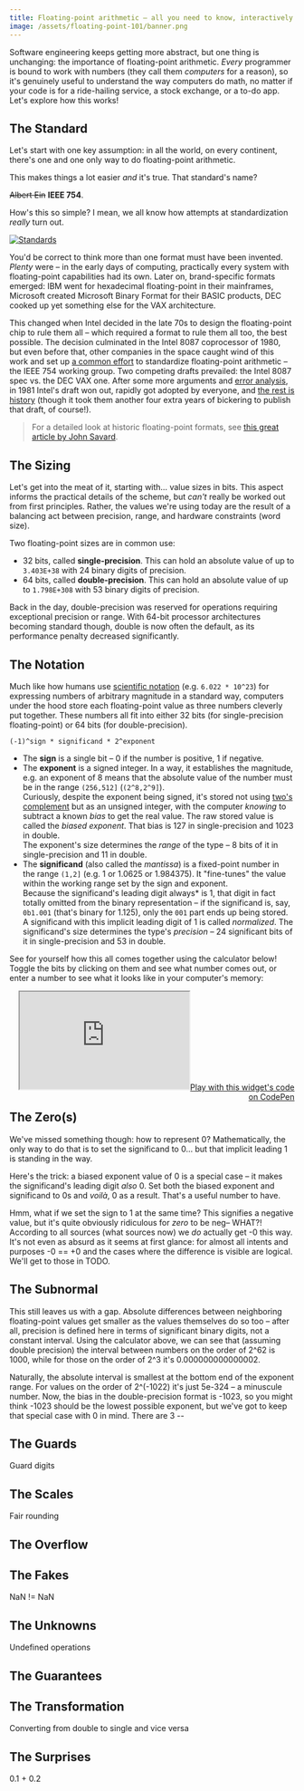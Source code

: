 ```yaml
---
title: Floating-point arithmetic – all you need to know, interactively
image: /assets/floating-point-101/banner.png
---
```


Software engineering keeps getting more abstract, but one thing is unchanging: the importance of floating-point arithmetic. _Every_ programmer is bound to work with numbers (they call them _computers_ for a reason), so it's genuinely useful to understand the way computers do math, no matter if your code is for a ride-hailing service, a stock exchange, or a to-do app. Let's explore how this works!

## The Standard

Let's start with one key assumption: in all the world, on every continent, there's one and one only way to do floating-point arithmetic.

This makes things a lot easier _and_ it's true. That standard's name?

~~Albert Ein~~ **IEEE 754**.

How's this so simple? I mean, we all know how attempts at standardization _really_ turn out.

<a href="https://xkcd.com/927/"><img src="//imgs.xkcd.com/comics/standards.png" title="Fortunately, the charging one has been solved now that we've all standardized on mini-USB. Or is it micro-USB? Shit." alt="Standards" srcset="//imgs.xkcd.com/comics/standards_2x.png 2x" style="image-orientation:none" loading="lazy"></a>

You'd be correct to think more than one format must have been invented. _Plenty_ were – in the early days of computing, practically every system with floating-point capabilities had its own. Later on, brand-specific formats emerged: IBM went for hexadecimal floating-point in their mainframes, Microsoft created Microsoft Binary Format for their BASIC products, DEC cooked up yet something else for the VAX architecture.

This changed when Intel decided in the late 70s to design the floating-point chip to rule them all – which required a format to rule them all too, the best possible. The decision culminated in the Intel 8087 coprocessor of 1980, but even before that, other companies in the space caught wind of this work and set up [a common effort](https://www.researchgate.net/publication/2954891_IEEE_754_An_Interview_with_William_Kahan) to standardize floating-point arithmetic – the IEEE 754 working group. Two competing drafts prevailed: the Intel 8087 spec vs. the DEC VAX one. After some more arguments and [error analysis](http://people.eecs.berkeley.edu/~wkahan/19July10.pdf), in 1981 Intel's draft won out, rapidly got adopted by everyone, and [the rest is history](https://www.intel.com/content/dam/www/public/us/en/documents/case-studies/floating-point-case-study.pdf) (though it took them another four extra years of bickering to publish that draft, of course!).

> For a detailed look at historic floating-point formats, see [this great article by John Savard](http://www.quadibloc.com/comp/cp0201.htm).

## The Sizing

Let's get into the meat of it, starting with… value sizes in bits. This aspect informs the practical details of the scheme, but _can't_ really be worked out from first principles. Rather, the values we're using today are the result of a balancing act between precision, range, and hardware constraints (word size).

Two floating-point sizes are in common use:

- 32 bits, called **single-precision**. This can hold an absolute value of up to `3.403E+38` with 24 binary digits of precision.
- 64 bits, called **double-precision**. This can hold an absolute value of up to `1.798E+308` with 53 binary digits of precision.

Back in the day, double-precision was reserved for operations requiring exceptional precision or range. With 64-bit processor architectures becoming standard though, double is now often the default, as its performance penalty decreased significantly.

## The Notation

Much like how humans use [scientific notation](https://en.wikipedia.org/wiki/Scientific_notation) (e.g. `6.022 * 10^23`) for expressing numbers of arbitrary magnitude in a standard way, computers under the hood store each floating-point value as three numbers cleverly put together. These numbers all fit into either 32 bits (for single-precision floating-point) or 64 bits (for double-precision).

```
(-1)^sign * significand * 2^exponent
```

- The **sign** is a single bit – 0 if the number is positive, 1 if negative.
- The **exponent** is a signed integer. In a way, it establishes the magnitude, e.g. an exponent of 8 means that the absolute value of the number must be in the range `(256,512]` (`(2^8,2^9]`).  
  Curiously, despite the exponent being signed, it's stored not using [two's complement](https://en.wikipedia.org/wiki/Two%27s_complement) but as an unsigned integer, with the computer _knowing_ to subtract a known _bias_ to get the real value. The raw stored value is called the _biased exponent_. That bias is 127 in single-precision and 1023 in double.  
  The exponent's size determines the _range_ of the type – 8 bits of it in single-precision and 11 in double.  
- The **significand** (also called the _mantissa_) is a fixed-point number in the range `(1,2]` (e.g. 1 or 1.0625 or 1.984375). It "fine-tunes" the value within the working range set by the sign and exponent.  
  Because the significand's leading digit always<a href="#the-zeros" style="text-decoration: none">*</a> is 1, that digit in fact totally omitted from the binary representation – if the significand is, say, `0b1.001` (that's binary for 1.125), only the `001` part ends up being stored. A significand with this implicit leading digit of 1 is called _normalized_.
  The significand's size determines the type's _precision_ – 24 significant bits of it in single-precision and 53 in double.

See for yourself how this all comes together using the calculator below! Toggle the bits by clicking on them and see what number comes out, or enter a number to see what it looks like in your computer's memory:

<p style="text-align: right; margin-bottom: -1em;"><iframe src="https://cdpn.io/pen/debug/xxpKxZw" height="172" title="IEEE 754 Floating Point Calculator"></iframe><a href="https://codepen.io/Twixes/pen/xxpKxZw">Play with this widget's code on CodePen</a></p>

## The Zero(s)

We've missed something though: how to represent 0? Mathematically, the only way to do that is to set the significand to 0… but that implicit leading 1 is standing in the way.

Here's the trick: a biased exponent value of 0 is a special case – it makes the significand's leading digit _also_ 0. Set both the biased exponent and significand to 0s and _voilà_, 0 as a result. That's a useful number to have.

Hmm, what if we set the sign to 1 at the same time? This signifies a negative value, but it's quite obviously ridiculous for _zero_ to be neg– WHAT?! According to all sources (what sources now) we _do_ actually get -0 this way. It's not even as absurd as it seems at first glance: for almost all intents and purposes -0 == +0 and the cases where the difference is visible are logical. We'll get to those in TODO.

## The Subnormal

This still leaves us with a gap. Absolute differences between neighboring floating-point values get smaller as the values themselves do so too – after all, precision is defined here in terms of significant binary digits, not a constant interval. Using the calculator above, we can see that (assuming double precision) the interval between numbers on the order of 2^62 is 1000, while for those on the order of 2^3 it's 0.000000000000002.

Naturally, the absolute interval is smallest at the bottom end of the exponent range. For values on the order of 2^(-1022) it's just 5e-324 – a minuscule number. Now, the bias in the double-precision format is -1023, so you might think -1023 should be the lowest possible exponent, but we've got to keep that special case with 0 in mind. There are 3 --

## The Guards
Guard digits

## The Scales
Fair rounding

## The Overflow

## The Fakes
 NaN != NaN

## The Unknowns
Undefined operations

## The Guarantees

## The Transformation
Converting from double to single and vice versa

## The Surprises
0.1 + 0.2
